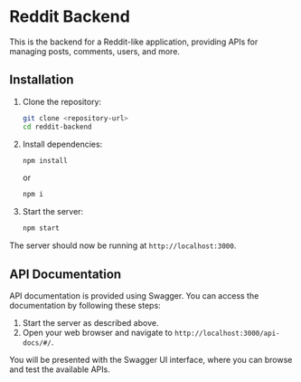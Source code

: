 
# Reddit Backend

This is the backend for a Reddit-like application, providing APIs for managing posts, comments, users, and more.

## Installation

1. Clone the repository:
   ```bash
   git clone <repository-url>
   cd reddit-backend
   ```

2. Install dependencies:
   ```bash
   npm install
   ```
   or
   ```bash
   npm i
   ```

4. Start the server:
   ```bash
   npm start
   ```

The server should now be running at `http://localhost:3000`.

## API Documentation

API documentation is provided using Swagger. You can access the documentation by following these steps:

1. Start the server as described above.
2. Open your web browser and navigate to `http://localhost:3000/api-docs/#/`.

You will be presented with the Swagger UI interface, where you can browse and test the available APIs.
